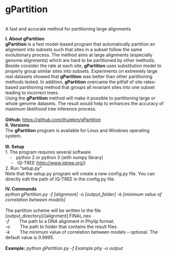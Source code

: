 # gPartition
<br>A fast and accurate method for partitioning large alignments

<b>I.	About gPartition</b>
<br><b>gPartition</b> is a fast model-based program that automatically partition an alignment into subsets such that sites in a subset follow the same evolutionary process. The method aims at large alignments (especially genome alignments) which are hard to be partitioned by other methods. Beside consider the rate at each site, <b>gPartition</b> uses substitution model to properly group similar sites into subsets. Experiments on extremely large real datasets showed that <b>gPartition</b> was better than other partitioning methods tested. In addition, <b>gPartition</b> overcame the pitfall of site rates-based partitioning method that groups all invariant sites into one subset leading to incorrect trees.
<br>Using the <b>gPartition</b> method will make it possible to partitioning large or whole genome datasets. The result would help to enhances the accuracy of maximum likelihood tree inference process.
<br><br><b>Github: </b> https://github.com/thulekm/gPartition
<br>
<b>II.	Versions</b>
<br>The <b>gPartition</b> program is available for Linux and Windows operating system.
<br><br>
<b>III.	Setup</b>
<br>1.	The program requires several software
<br>  - python 2 or python 3 (with numpy library)
<br>  - IQ-TREE (http://www.iqtree.org/)
<br>2.	Run “setup.py”
<br>Note that the setup.py program will create a new config.py file. You can directly edit the path of IQ-TREE in the config.py file.

<b>IV.	Commands</b>
<br><i>python gPartition.py -f [alignment] -o [output_folder] -k [minimum value of correlation between models]</i>
<br><br>The partition scheme will be written to the file [output_directory]/[alignment].FINAL.nex
<br>  <i>-f</i>   The path to a DNA alignment in Phylip format.
<br>  <i>-o</i>   The path to folder that contains the result files.
<br>  <i>-k</i>   The minimum value of correlation between models – optional. The default value is 0.9995.
<br><bR><b>Example:</b> <i>python gPartition.py -f Example.phy -o output</i>


